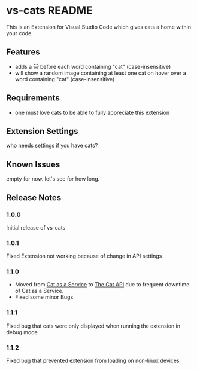 # vs-cats README

This is an Extension for Visual Studio Code which gives cats a home within your code.

## Features

- adds a 🐱 before each word containing "cat" (case-insensitive)
- will show a random image containing at least one cat on hover over a word containing "cat" (case-insensitive)

## Requirements

- one must love cats to be able to fully appreciate this extension

## Extension Settings

who needs settings if you have cats?

## Known Issues

empty for now. let's see for how long.

## Release Notes

### 1.0.0

Initial release of vs-cats

### 1.0.1

Fixed Extension not working because of change in API settings

### 1.1.0

- Moved from [Cat as a Service](https://cataas.com) to [The Cat API](https://thecatapi.com/) due to frequent downtime of Cat as a Service.
- Fixed some minor Bugs

### 1.1.1

Fixed bug that cats were only displayed when running the extension in debug mode

### 1.1.2

Fixed bug that prevented extension from loading on non-linux devices